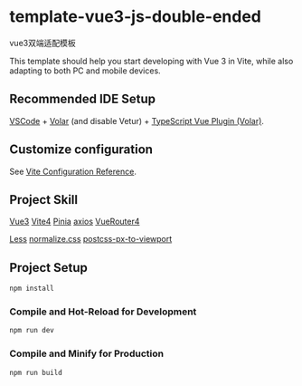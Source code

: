 # template-vue3-js-double-ended
vue3双端适配模板

This template should help you start developing with Vue 3 in Vite, while also adapting to both PC and mobile devices.

## Recommended IDE Setup

[VSCode](https://code.visualstudio.com/) +
[Volar](https://marketplace.visualstudio.com/items?itemName=Vue.volar) (and disable Vetur) +
[TypeScript Vue Plugin (Volar)](https://marketplace.visualstudio.com/items?itemName=Vue.vscode-typescript-vue-plugin).

## Customize configuration

See [Vite Configuration Reference](https://vitejs.dev/config/).

## Project Skill

[Vue3](https://cn.vuejs.org/)
[Vite4](https://vitejs.dev/)
[Pinia](https://pinia.vuejs.org/)
[axios](https://www.axios-http.cn/)
[VueRouter4](https://router.vuejs.org/)

[Less](https://less.bootcss.com/)
[normalize.css](https://github.com/necolas/normalize.css)
[postcss-px-to-viewport](https://github.com/evrone/postcss-px-to-viewport)


## Project Setup

```sh
npm install
```

### Compile and Hot-Reload for Development

```sh
npm run dev
```

### Compile and Minify for Production

```sh
npm run build
```
